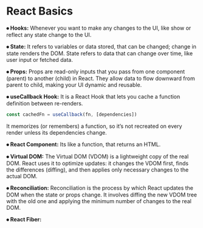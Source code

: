 # React Basics

**⦁	Hooks:** Whenever you want to make any changes to the UI, like show or reflect any state change to the UI.

**⦁	State:** It refers to variables or data stored, that can be changed; change in state renders the DOM.
State refers to data that can change over time, like user input or fetched data.

**⦁	Props:** Props are read-only inputs that you pass from one component (parent) to another (child) in React.
They allow data to flow downward from parent to child, making your UI dynamic and reusable.

**⦁	useCallback Hook:** It is a React Hook that lets you cache a function definition between re-renders.
```js
const cachedFn = useCallback(fn, [dependencies])
```
It memorizes (or remembers) a function, so it’s not recreated on every render unless its dependencies change.

**⦁	React Component:** Its like a function, that returns an HTML.

**⦁	Virtual DOM:** The Virtual DOM (VDOM) is a lightweight copy of the real DOM. React uses it to optimize updates: it changes the VDOM first, finds the differences (diffing), and then applies only necessary changes to the actual DOM.

**⦁	Reconciliation:** Reconciliation is the process by which React updates the DOM when the state or props change. It involves diffing the new VDOM tree with the old one and applying the minimum number of changes to the real DOM.

**⦁	React Fiber:**
